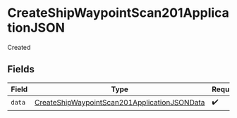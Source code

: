 # CreateShipWaypointScan201ApplicationJSON

Created


## Fields

| Field                                                                                                                   | Type                                                                                                                    | Required                                                                                                                | Description                                                                                                             |
| ----------------------------------------------------------------------------------------------------------------------- | ----------------------------------------------------------------------------------------------------------------------- | ----------------------------------------------------------------------------------------------------------------------- | ----------------------------------------------------------------------------------------------------------------------- |
| `data`                                                                                                                  | [CreateShipWaypointScan201ApplicationJSONData](../../models/operations/createshipwaypointscan201applicationjsondata.md) | :heavy_check_mark:                                                                                                      | N/A                                                                                                                     |